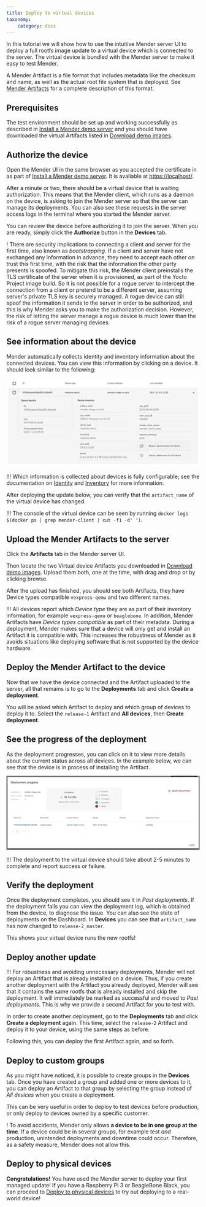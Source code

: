 ```yaml
---
title: Deploy to virtual devices
taxonomy:
    category: docs
---
```


In this tutorial we will show how to use the intuitive Mender server UI
to deploy a full rootfs image update to a virtual device which is
connected to the server. The virtual device is bundled with the
Mender server to make it easy to test Mender.

A Mender Artifact is a file format that includes metadata like the
checksum and name, as well as the actual root file system that is
deployed. See [Mender Artifacts](../../architecture/mender-artifacts) for
a complete description of this format.


## Prerequisites

The test environment should be set up and working successfully
as described in [Install a Mender demo server](../create-a-test-environment) and
you should have downloaded the virtual Artifacts listed in
[Download demo images](../download-test-images).


## Authorize the device

Open the Mender UI in the same browser as you accepted the certificate
in as part of [Install a Mender demo server](../create-a-test-environment).
It is available at [https://localhost/](https://localhost/?target=_blank).

After a minute or two, there should be a virtual device that is waiting authorization.
This means that the Mender client, which runs as a daemon on the device,
is asking to join the Mender server so that the server can manage
its deployments. You can also see these requests
in the server access logs in the terminal where you started the
Mender server.

You can review the device before authorizing it to join the server.
When you are ready, simply click the **Authorize** button
in the **Devices** tab.

! There are security implications to connecting a client and server for the first time, also known as *bootstrapping*. If a client and server have not exchanged any information in advance, they need to accept each other on trust this first time, with the risk that the information the other party presents is spoofed. To mitigate this risk, the Mender client preinstalls the TLS certificate of the server when it is provisioned, as part of the Yocto Project image build. So it is not possible for a rogue server to intercept the connection from a client or pretend to be a different server, assuming server's private TLS key is securely managed. A rogue device can still spoof the information it sends to the server in order to be authorized, and this is why Mender asks you to make the authorization decision. However, the risk of letting the server manage a rogue device is much lower than the risk of a rogue server managing devices.


## See information about the device

Mender automatically collects identity and inventory information
about the connected devices. You can view this information by
clicking on a device. It should look similar to the following:

![Mender UI - Device information](device_information.png)


!!! Which information is collected about devices is fully configurable; see the documentation on [Identity](../../client-configuration/identity) and [Inventory](../../client-configuration/inventory) for more information.

After deploying the update below, you can verify that the `artifact_name` of the virtual device has changed.

!!! The console of the virtual device can be seen by running `docker logs $(docker ps | grep mender-client | cut -f1 -d' ')`.


## Upload the Mender Artifacts to the server

Click the **Artifacts** tab in the Mender server UI.

Then locate the two Virtual device Artifacts you downloaded in [Download demo images](../download-test-images).
Upload them both, one at the time, with drag and drop or by clicking browse.

After the upload has finished, you should see both Artifacts, they have Device types compatible `vexpress-qemu` and two different names.

!!! All devices report which *Device type* they are as part of their inventory information, for example `vexpress-qemu` or `beaglebone`. In addition, Mender Artifacts have *Device types compatible* as part of their metadata. During a deployment, Mender makes sure that a device will only get and install an Artifact it is compatible with. This increases the robustness of Mender as it avoids situations like deploying software that is not supported by the device hardware.


## Deploy the Mender Artifact to the device

Now that we have the device connected and the Artifact
uploaded to the server, all that remains is to go to the
**Deployments** tab and click **Create a deployment**.

You will be asked which Artifact to deploy and which
group of devices to deploy it to. Select
the `release-1` Artifact and **All devices**, then
**Create deployment**.


## See the progress of the deployment

As the deployment progresses, you can click on it to view more details about the current status across all devices.
In the example below, we can see that the device is in process of installing the Artifact.

![Mender UI - Deployment progress](deployment_report.png)

!!! The deployment to the virtual device should take about 2-5 minutes to complete and report success or failure.


## Verify the deployment

[start_autoupdate_release-2_x.x.x]: #

Once the deployment completes, you should see it in *Past deployments*.
If the deployment fails you can view the deployment log,
which is obtained from the device, to diagnose the issue.
You can also see the state of deployments on the Dashboard.
In **Devices** you can see that `artifact_name` has now changed to `release-2_master`.

[end_autoupdate_release-2_x.x.x]: #

This shows your virtual device runs the new rootfs!


## Deploy another update

[autoupdate_vexpress_release_1_x.x.x.mender]: https://d1b0l86ne08fsf.cloudfront.net/master/vexpress-qemu/vexpress_release_1_master.mender

!!! For robustness and avoiding unnecessary deployments, Mender will not deploy an Artifact that is already installed on a device.  Thus, if you create another deployment with the Artifact you already deployed, Mender will see that it contains the same rootfs that is already installed and skip the deployment. It will immediately be marked as successful and moved to *Past deployments*. This is why we provide a second Artifact for you to test with.

In order to create another deployment, go to the
**Deployments** tab and click **Create a deployment** again.
This time, select the `release-2` Artifact and
deploy it to your device, using the same steps as before.

Following this, you can deploy the first Artifact again, and so forth.


## Deploy to custom groups

As you might have noticed, it is possible to create
groups in the **Devices** tab. Once you have created a
group and added one or more devices to it, you can deploy
an Artifact to that group by selecting the group instead
of *All devices* when you create a deployment.

This can be very useful in order to deploy to test devices
before production, or only deploy to devices owned by a specific customer.

! To avoid accidents, Mender only allows **a device to be in one group at the time**. If a device could be in several groups, for example test *and* production, unintended deployments and downtime could occur. Therefore, as a safety measure, Mender does not allow this.


## Deploy to physical devices

**Congratulations!** You have used the Mender server to deploy your first managed update!
If you have a Raspberry Pi 3 or BeagleBone Black, you can proceed to
[Deploy to physical devices](../deploy-to-physical-devices) to try out deploying to a
real-world device!
